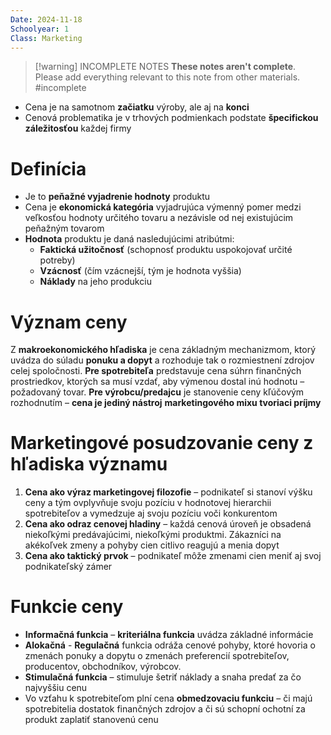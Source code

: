 ```yaml
---
Date: 2024-11-18
Schoolyear: 1
Class: Marketing
---
```

>[!warning] INCOMPLETE NOTES
>**These notes aren't complete**. Please add everything relevant to this note from other materials.
>#incomplete

- Cena je na samotnom **začiatku** výroby, ale aj na **konci**
- Cenová problematika je v trhových podmienkach podstate **špecifickou záležitosťou** každej firmy
# Definícia
- Je to **peňažné vyjadrenie hodnoty** produktu
- Cena je **ekonomická kategória** vyjadrujúca výmenný pomer medzi veľkosťou hodnoty určitého tovaru a nezávisle od nej existujúcim peňažným tovarom
- **Hodnota** produktu je daná nasledujúcimi atribútmi:
	- **Faktická užitočnosť** (schopnosť produktu uspokojovať určité potreby)
	- **Vzácnosť** (čím vzácnejší, tým je hodnota vyššia)
	- **Náklady** na jeho produkciu
# Význam ceny
Z **makroekonomického hľadiska** je cena základným mechanizmom, ktorý uvádza do súladu **ponuku a dopyt** a rozhoduje tak o rozmiestnení zdrojov celej spoločnosti.
**Pre spotrebiteľa** predstavuje cena súhrn
finančných prostriedkov, ktorých sa musí vzdať,
aby výmenou dostal inú hodnotu – požadovaný
tovar.
**Pre výrobcu/predajcu** je stanovenie ceny
kľúčovým rozhodnutím – **cena je jediný nástroj**
**marketingového mixu tvoriaci príjmy**
# Marketingové posudzovanie ceny z hľadiska významu
1. **Cena ako výraz marketingovej filozofie** – podnikateľ si stanoví výšku ceny a tým ovplyvňuje svoju pozíciu v hodnotovej hierarchii spotrebiteľov a vymedzuje aj svoju pozíciu voči konkurentom
2. **Cena ako odraz cenovej hladiny** – každá cenová úroveň je obsadená niekoľkými predávajúcimi, niekoľkými produktmi. Zákazníci na akékoľvek zmeny a pohyby cien citlivo reagujú a menia dopyt
3. **Cena ako taktický prvok** – podnikateľ môže zmenami cien meniť aj svoj podnikateľský zámer
# Funkcie ceny
- **Informačná funkcia** – **kriteriálna funkcia** uvádza základné informácie
- **Alokačná** - **Regulačná** funkcia odráža cenové pohyby, ktoré hovoria o zmenách ponuky a dopytu o zmenách preferencií spotrebiteľov, producentov, obchodníkov, výrobcov.
- **Stimulačná funkcia** – stimuluje šetriť náklady a snaha predať za čo najvyššiu cenu
- Vo vzťahu k spotrebiteľom plní cena **obmedzovaciu funkciu** – či majú spotrebitelia dostatok finančných zdrojov a či sú schopní ochotní za produkt zaplatiť stanovenú cenu
